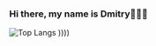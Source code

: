 ### Hi there, my name is Dmitry👨🏻‍💻
![Top Langs](https://github-readme-stats.vercel.app/api/top-langs/?username=shelf08&layout=compact)
))))
